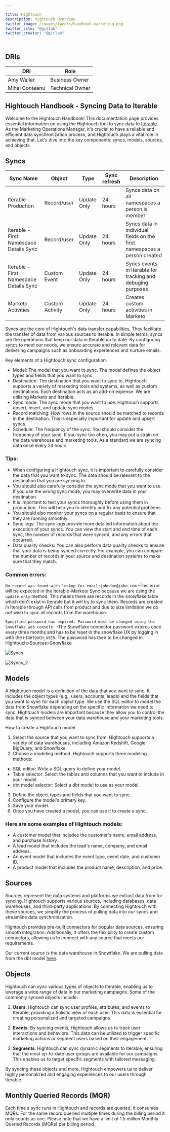 ```yaml
---

title: Hightouch
description: Hightouch Overview
twitter_image: /images/tweets/handbook-marketing.png
twitter_site: "@gitlab"
twitter_creator: "@gitlab"
---
```







  

# <i class="fab fa-gitlab fa-fw" style="color:rgb(252,109,38); font-size:.85em" aria-hidden="true"></i>


## DRIs

| DRI            | Role            |
| -------------- | --------------- |
| Amy Waller     | Business Owner  |
| Mihai Conteanu | Technical Owner |


## Hightouch Handbook - Syncing Data to Iterable

Welcome to the Hightouch Handbook! This documentation page provides essential information on using the Hightouch tool to sync data to [Iterable](/handbook/marketing/marketing-operations/iterable/). As the Marketing Operations Manager, it's crucial to have a reliable and efficient data synchronization process, and Hightouch plays a vital role in achieving that. Let's dive into the key components: syncs, models, sources, and objects.

## Syncs


| Sync Name                               | Object          | Type        | Sync refresh | Description                                                              |
|-----------------------------------------|-----------------|-------------|--------------|--------------------------------------------------------------------------|
| Iterable-Production                     | Record/user     | Update Only | 24 hours     | Syncs data on all namespaces a person is member                          |
| Iterable - First Namespace Details Sync | Record/user     | Update Only | 24 hours     | Syncs data in individual fields on the first namespaces a person created |
| Iterable - First Namespace Details Sync | Custom Event    | Update Only | 24 hours     | Syncs events in Iterable for tracking and debuging purposes              |
| Marketo Activities                      | Custom Activity | Update Only | 24 hours     | Creates custom activities in Marketo                                     |
  

Syncs are the core of Hightouch's data transfer capabilities. They facilitate the transfer of data from various sources to Iterable. In simple terms, syncs are the operations that keep our data in Iterable up to date. By configuring syncs to meet our needs, we ensure accurate and relevant data for delivering campaigns such as onboarding experiences and nurture emails. 


Key elements of a Hightouch sync configuration:

- Model: The model that you want to sync. The model defines the object types and fields that you want to sync.
- Destination: The destination that you want to sync to. Hightouch supports a variety of marketing tools and systems, as well as custom destinations. Each destination acts as an add-on expense. We are utilising Marketo and Iterable.
- Sync mode: The sync mode that you want to use. Hightouch supports upsert, insert, and update sync modes.
- Record matching: How rows in the source should be matched to records in the destination. This is especially important for update and upsert syncs.
- Schedule: The frequency of the sync. You should consider the frequency of your sync. If you sync too often, you may put a strain on the data warehouse and marketing tools. As a standard we are syncing data once every 24 hours. 

### Tips:
- When configuring a Hightouch sync, it is important to carefully consider the data that you want to sync. The data should be relevant to the destination that you are syncing to.
- You should also carefully consider the sync mode that you want to use. If you use the wrong sync mode, you may overwrite data in your destination.
- It is important to test your syncs thoroughly before using them in production. This will help you to identify and fix any potential problems.
- You should also monitor your syncs on a regular basis to ensure that they are running smoothly.
- Sync logs: The sync logs provide more detailed information about the execution of your syncs. You can view the start and end time of each sync, the number of records that were synced, and any errors that occurred.
- Data quality checks: You can also perform data quality checks to ensure that your data is being synced correctly. For example, you can compare the number of records in your source and destination systems to make sure that they match.

### Common errors:
`No record was found with lookup for email:johndoe@john.com`
-This error will be expected in the Iterable-Marketo Sync because we are using the `update only` method. This means there are records in the snowflake table which don't exist in Iterable but it will try to sync them. Records are created in Iterable through API calls from product and due to size limitation we do not wish to sync all records from the warehouse.

`Specified password has expired. Password must be changed using the Snowflake web console.`
-The Snowflake connector password expires once every three months and has to be reset in the snowflake UX by logging in with the `HIGHTOUCH_USER`. The password has then to be changed in Hightouch>Sources>Snowflake



![Syncs](/handbook/source/handbook/marketing/marketing-operations/hightouch/Hightouch_1.png)

![Syncs_2](/handbook/source/handbook/marketing/marketing-operations/hightouch/Hightouch_2.png)

## Models

A Hightouch model is a definition of the data that you want to sync. It includes the object types (e.g., users, accounts, leads) and the fields that you want to sync for each object type. We use the SQL editor to model the data from Snowflake depending on the specific information we need to sync. Hightouch models are important because they allow you to control the data that is synced between your data warehouse and your marketing tools. 



How to create a Hightouch model

1. Select the source that you want to sync from. Hightouch supports a variety of data warehouses, including Amazon Redshift, Google BigQuery, and Snowflake.
2. Choose a modeling method. Hightouch supports three modeling methods:
- SQL editor: Write a SQL query to define your model.
- Table selector: Select the tables and columns that you want to include in your model.
- dbt model selector: Select a dbt model to use as your model.
3. Define the object types and fields that you want to sync.
4. Configure the model's primary key.
5. Save your model.
6. Once you have created a model, you can use it to create a sync.


### Here are some examples of Hightouch models:

- A customer model that includes the customer's name, email address, and purchase history.
- A lead model that includes the lead's name, company, and email address.
- An event model that includes the event type, event date, and customer ID.
- A product model that includes the product name, description, and price.


## Sources

Sources represent the data systems and platforms we extract data from for syncing. Hightouch supports various sources, including databases, data warehouses, and third-party applications. By connecting Hightouch with these sources, we simplify the process of pulling data into our syncs and streamline data synchronization.

Hightouch provides pre-built connectors for popular data sources, ensuring smooth integration. Additionally, it offers the flexibility to create custom connectors, allowing us to connect with any source that meets our requirements.

Our current source is the data warehouse in Snowflake. We are pulling data from the dbt model [here](https://dbt.gitlabdata.com/#!/model/model.gitlab_snowflake.poc_pump_marketing_contact_namespace_detail#code).

## Objects

Hightouch can sync various types of objects to Iterable, enabling us to leverage a wide range of data in our marketing campaigns. Some of the commonly synced objects include:

1. **Users**: Hightouch can sync user profiles, attributes, and events to Iterable, providing a holistic view of each user. This data is essential for creating personalized and targeted campaigns.

2. **Events**: By syncing events, Hightouch allows us to track user interactions and behaviors. This data can be utilized to trigger specific marketing actions or segment users based on their engagement.

3. **Segments**: Hightouch can sync dynamic segments to Iterable, ensuring that the most up-to-date user groups are available for our campaigns. This enables us to target specific segments with tailored messaging.

By syncing these objects and more, Hightouch empowers us to deliver highly personalized and engaging experiences to our users through Iterable.

## Monthly Queried Records (MQR)

Each time a sync runs in Hightouch and records are queried, it consumes MQRs. For the same record queried multiple times during the billing period it only counts as one. 
Please note that we have a limit of 1.5 million Monthly Queried Records (MQRs) per billing period. 


